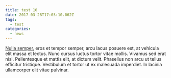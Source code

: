 ```yaml
---
title: test 10
date: 2017-03-28T17:03:10.062Z
tags:
  - test
categories:
  - news
---
```


[Nulla semper](https://deningunaparte.com), eros et tempor semper, arcu lacus posuere est, at vehicula elit massa et lectus. Nunc cursus luctus tortor vitae mollis. Vivamus sed erat nisl. Pellentesque et mattis elit, at dictum velit. Phasellus non arcu ut tellus efficitur tristique. Vestibulum et tortor ut ex malesuada imperdiet. In lacinia ullamcorper elit vitae pulvinar.